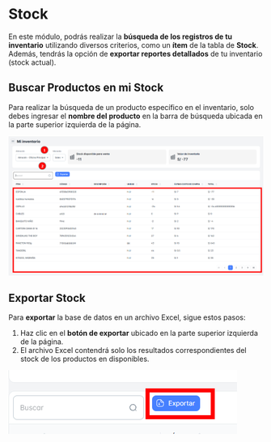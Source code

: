 # Stock

En este módulo, podrás realizar la **búsqueda de los registros de tu inventario** utilizando diversos criterios, como un **ítem** de la tabla de **Stock**. Además, tendrás la opción de **exportar reportes detallados** de tu inventario (stock actual).

## Buscar Productos en mi Stock

Para realizar la búsqueda de un producto específico en el inventario, solo debes ingresar el **nombre del producto** en la barra de búsqueda ubicada en la parte superior izquierda de la página.

![stock1](./img5/stock1.png)


## Exportar Stock

Para **exportar** la base de datos en un archivo Excel, sigue estos pasos:

1. Haz clic en el **botón de exportar** ubicado en la parte superior izquierda de la página.
2. El archivo Excel contendrá solo los resultados correspondientes del stock de los productos en disponibles.

![stock2](./img5/stock2.png)
